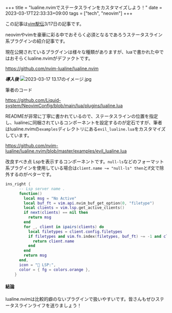 +++
title = "lualine.nvimでステータスラインをカスタマイズしよう！"
date = 2023-03-17T22:33:33+09:00
tags = ["tech", "neovim"]
+++

この記事は[vim駅伝](https://vim-jp.org/ekiden/)3/17日の記事です。

neovimやvimを豪華に彩る中でおそらく必須となるであろうステータスライン系プラグインの紹介記事です。

現在公開されているプラグインは様々な種類がありますが、luaで書かれた中ではおそらくlualine.nvimがデファクトです。

https://github.com/nvim-lualine/lualine.nvim

***導入後***
![2023-03-17 13.17のイメージ.jpg](https://qiita-image-store.s3.ap-northeast-1.amazonaws.com/0/2664731/52bf9aa3-3dc0-ffcd-2aae-7f8058578f35.jpeg)

筆者のコード

https://github.com/Liquid-system/NeovimConfig/blob/main/lua/plugins/lualine.lua

READMEが非常に丁寧に書かれているので、ステータスラインの位置を指定し、lualineに同梱されているコンポーネントを設定するのが定石ですが、筆者はlualine.nvimの`examples`ディレクトリにある`evil_lualine.lua`をカスタマイズしています。

https://github.com/nvim-lualine/lualine.nvim/blob/master/examples/evil_lualine.lua

改良すべき点
Lspを表示するコンポーネントです。`null-ls`などのフォーマット系プラグインを使用している場合は`client.name ~= "null-ls" then`とif文で除外するのがベターです。

```lua
ins_right {
      -- Lsp server name .
      function()
        local msg = "No Active"
        local buf_ft = vim.api.nvim_buf_get_option(0, "filetype")
        local clients = vim.lsp.get_active_clients()
        if next(clients) == nil then
          return msg
        end
        for _, client in ipairs(clients) do
          local filetypes = client.config.filetypes
          if filetypes and vim.fn.index(filetypes, buf_ft) ~= -1 and client.name ~= "null-ls" then
            return client.name
          end
        end
        return msg
      end,
      icon = " LSP:",
      color = { fg = colors.orange },
    }
```

#### 結論
lualine.nvimは比較的癖のないプラグインで扱いやすいです。皆さんもぜひステータスラインライフを送りましょう！
